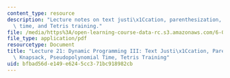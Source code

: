 ```yaml
---
content_type: resource
description: "Lecture notes on text justi\x1Ccation, parenthesization, knapsack, pseudopolynomial\
  \ time, and Tetris training."
file: /media/https%3A/open-learning-course-data-rc.s3.amazonaws.com/6-006-introduction-to-algorithms-spring-2008/bfbad56de149e6245cc371bc918982cb_lec21.pdf
file_type: application/pdf
resourcetype: Document
title: "Lecture 21: Dynamic Programming III: Text Justi\x1Ccation, Parenthesization,\
  \ Knapsack, Pseudopolynomial Time, Tetris Training"
uid: bfbad56d-e149-e624-5cc3-71bc918982cb
---
```

